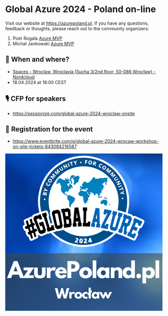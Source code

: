# Global Azure 2024 - Poland on-line

Visit our website at <https://azurepoland.pl>. If you have any questions, feedback or thoughts, please reach out to the community organizers:

1. Piotr Rogala [Azure MVP](https://mvp.microsoft.com/en-us/PublicProfile/5002690?fullName=Piotr%20Rogala)
2. Michał Jankowski [Azure MVP](https://mvp.microsoft.com/en-us/PublicProfile/5003223?fullName=Michal%20Jankowski)

## 📅 When and where?
* [Spaces - Wroclaw, Wroclavia (Sucha 3/2nd floor, 50-086 Wrocław) - Nordcloud](https://maps.app.goo.gl/bbFyj6EiBbxzfRzR8)
* 18.04.2024 at 18:00 CEST

## 🎙️ CFP for speakers
* https://sessionize.com/global-azure-2024-wroclaw-onsite

## 📓 Registration for the event
* https://www.eventbrite.com/e/global-azure-2024-wrocaw-workshop-on-site-tickets-843084216587

![AzurePoland-Wroclaw](GlobalAzurePolandWroclaw-500x500.png)